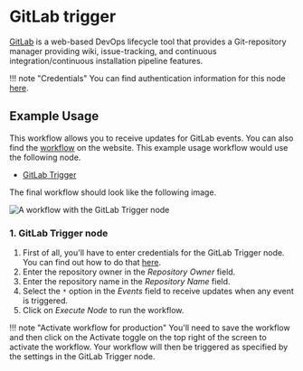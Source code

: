 # GitLab trigger

[GitLab](https://gitlab.com/) is a web-based DevOps lifecycle tool that provides a Git-repository manager providing wiki, issue-tracking, and continuous integration/continuous installation pipeline features.

!!! note "Credentials"
    You can find authentication information for this node [here](/integrations/builtin/credentials/gitlab/).



## Example Usage

This workflow allows you to receive updates for GitLab events. You can also find the [workflow](https://n8n.io/workflows/528) on the website. This example usage workflow would use the following node.

- [GitLab Trigger]()

The final workflow should look like the following image.

![A workflow with the GitLab Trigger node](/_images/integrations/builtin/trigger-nodes/gitlabtrigger/workflow.png)


### 1. GitLab Trigger node

1. First of all, you'll have to enter credentials for the GitLab Trigger node. You can find out how to do that [here](/integrations/builtin/credentials/gitlab/).
2. Enter the repository owner in the *Repository Owner* field.
3. Enter the repository name in the *Repository Name* field.
4. Select the `*` option in the *Events* field to receive updates when any event is triggered.
5. Click on *Execute Node* to run the workflow.

!!! note "Activate workflow for production"
    You'll need to save the workflow and then click on the Activate toggle on the top right of the screen to activate the workflow. Your workflow will then be triggered as specified by the settings in the GitLab Trigger node.


